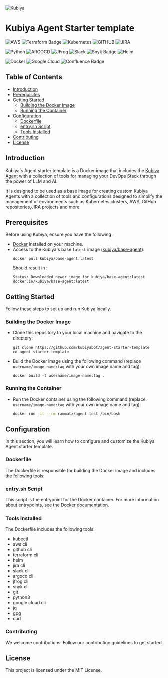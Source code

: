  
![Kubiya](https://avatars.githubusercontent.com/u/87862858?s=200&v=4)
# Kubiya Agent Starter template

![AWS](https://img.shields.io/badge/AWS-%23FF9900.svg?style=for-the-badge&logo=amazon-aws&logoColor=white)
![Terraform Badge](https://img.shields.io/badge/Terraform-844FBA?logo=terraform&logoColor=fff&style=for-the-badge)
![Kubernetes](https://img.shields.io/badge/kubernetes-%23326ce5.svg?style=for-the-badge&logo=kubernetes&logoColor=white)
![GITHUB](https://img.shields.io/badge/GitHub-100000?style=for-the-badge&logo=github&logoColor=white)
![JIRA](https://img.shields.io/badge/Jira-0052CC?style=for-the-badge&logo=jira&logoColor=white)

![Python](https://img.shields.io/badge/python-3670A0?style=for-the-badge&logo=python&logoColor=ffdd54)
![ARGOCD](https://img.shields.io/badge/ArgoCD-93C0D0?style=for-the-badge&logo=argocd&logoColor=white)
![JFrog](https://img.shields.io/badge/JFrog-43BF47?style=for-the-badge&logo=jfrog&logoColor=white)
![Slack](https://img.shields.io/badge/Slack-4A154B?style=for-the-badge&logo=slack&logoColor=white)
![Snyk Badge](https://img.shields.io/badge/Snyk-4C4A73?logo=snyk&logoColor=fff&style=for-the-badge)
![Helm](https://img.shields.io/badge/Helm-0F1689?logo=helm&logoColor=fff&style=for-the-badge)

![Docker](https://img.shields.io/badge/docker-%230db7ed.svg?style=for-the-badge&logo=docker&logoColor=white)
![Google Cloud](https://img.shields.io/badge/GoogleCloud-%234285F4.svg?style=for-the-badge&logo=google-cloud&logoColor=white)
![Confluence Badge](https://img.shields.io/badge/Confluence-172B4D?logo=confluence&logoColor=fff&style=for-the-badge)
## Table of Contents

- [Introduction](#introduction)
- [Prerequisites](#prerequisites)
- [Getting Started](#getting-started)
    - [Building the Docker Image](#building-the-docker-image)
    - [Running the Container](#running-the-container)
- [Configuration](#configuration)
    - [Dockerfile](#dockerfile)
    - [entry.sh Script](#entrysh-script)
    - [Tools Installed](#tools-installed)
- [Contributing](#contributing)
- [License](#license)

## Introduction
Kubiya's Agent starter template is a Docker image that includes the [Kubiya Agent](https://docs.kubiya.ai/gen-2-docs/agents-experimental) with a collection of tools for managing your DevOps Stack through the power of LLM and AI.

It is designed to be used as a base image for creating custom Kubiya Agents with a collection of tools and configurations designed to simplify the management of environments such as Kubernetes clusters, AWS, GitHub repositories,JIRA projects and more.

## Prerequisites

Before using Kubiya, ensure you have the following :
- [Docker](https://www.docker.com/get-started/) installed on your machine.
- Access to the Kubiya's base ```latest``` image ([kubiya/base-agent](https://hub.docker.com/r/kubiya/base-agent/tags)):
  ```shell
  docker pull kubiya/base-agent:latest
  ```
  Should result in : 
  ```shell
  Status: Downloaded newer image for kubiya/base-agent:latest
  docker.io/kubiya/base-agent:latest
  ```

## Getting Started

Follow these steps to set up and run Kubiya locally.

### Building the Docker Image
- Clone this repository to your local machine and navigate to the directory:
  ```shell
  git clone https://github.com/kubiyabot/agent-starter-template
  cd agent-starter-template
  ```

- Build the Docker image using the following command (replace ```username/image-name:tag``` with your own image name and tag):
    ```shell
    docker build -t username/image-name:tag .
    ```
  
### Running the Container
- Run the Docker container using the following command (replace ```username/image-name:tag``` with your own image name and tag):

  ```bash
  docker run -it --rm rammatz/agent-test /bin/bash
  ```

## Configuration
In this section, you will learn how to configure and customize the Kubiya Agent starter template.

### Dockerfile
The Dockerfile is responsible for building the Docker image and includes the following tools:

### entry.sh Script
This script is the entrypoint for the Docker container.
For more information about entrypoints, see the [Docker documentation](https://docs.docker.com/engine/reference/builder/#entrypoint).

### Tools Installed
The Dockerfile includes the following tools:
- kubectl
- aws cli
- github cli
- terraform cli
- helm
- jira cli
- slack cli
- argocd cli
- jfrog cli
- snyk cli
- git
- python3
- google cloud cli
- jq
- gpg
- curl


### Contributing
We welcome contributions! Follow our contribution guidelines to get started.
## License
This project is licensed under the MIT License.
